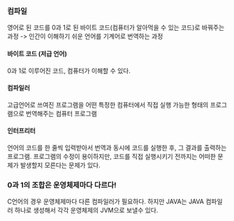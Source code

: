 ### 컴파일

영어로 된 코드를 0과 1로 된 바이트 코드(컴퓨터가 알아먹을 수 있는 코드)로 바꿔주는 과정
-> 인간이 이해하기 쉬운 언어를 기계어로 번역하는 과정

#### 바이트 코드 (저급 언어)

0과 1로 이루어진 코드, 컴퓨터가 이해할 수 있다.

#### 컴파일러

고급언어로 쓰여진 프로그램을 어떤 특정한 컴퓨터에서 직접 실행 가능한 형태의 프로그램으로 번역해주는 컴퓨터 프로그램

#### 인터프리터

언어의 코드를 한 줄씩 입력받아서 번역과 동시에 코드를 실행한 후, 그 결과를 출력하는 프로그램.
프로그램의 수정이 용이하지만, 코드를 직접 실행시키기 전까지는 어떠한 문제가 발생할지 모른다는 문제가 있다.

### 0과 1의 조합은 운영체제마다 다르다!

C언어의 경우 운영체제마다 다른 컴파일러가 필요하다.
하지만 JAVA는 JAVA 컴파일러 하나로 생성해서 각각 운영체제의 JVM으로 보낼수 있다.
